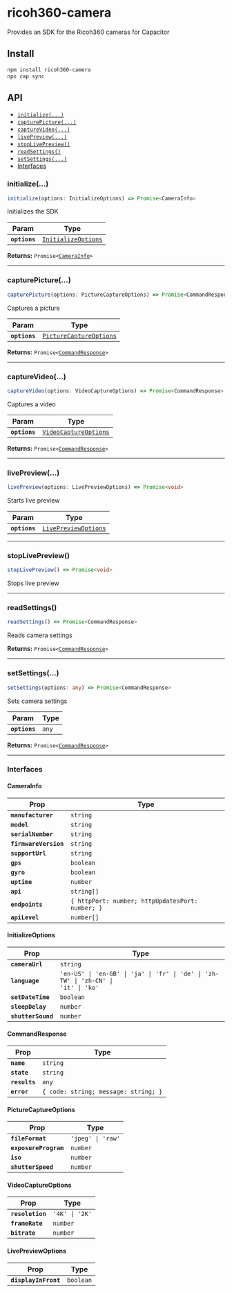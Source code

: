 # ricoh360-camera

Provides an SDK for the Ricoh360 cameras for Capacitor

## Install

```bash
npm install ricoh360-camera
npx cap sync
```

## API

<docgen-index>

* [`initialize(...)`](#initialize)
* [`capturePicture(...)`](#capturepicture)
* [`captureVideo(...)`](#capturevideo)
* [`livePreview(...)`](#livepreview)
* [`stopLivePreview()`](#stoplivepreview)
* [`readSettings()`](#readsettings)
* [`setSettings(...)`](#setsettings)
* [Interfaces](#interfaces)

</docgen-index>

<docgen-api>
<!--Update the source file JSDoc comments and rerun docgen to update the docs below-->

### initialize(...)

```typescript
initialize(options: InitializeOptions) => Promise<CameraInfo>
```

Initializes the SDK

| Param         | Type                                                            |
| ------------- | --------------------------------------------------------------- |
| **`options`** | <code><a href="#initializeoptions">InitializeOptions</a></code> |

**Returns:** <code>Promise&lt;<a href="#camerainfo">CameraInfo</a>&gt;</code>

--------------------


### capturePicture(...)

```typescript
capturePicture(options: PictureCaptureOptions) => Promise<CommandResponse>
```

Captures a picture

| Param         | Type                                                                    |
| ------------- | ----------------------------------------------------------------------- |
| **`options`** | <code><a href="#picturecaptureoptions">PictureCaptureOptions</a></code> |

**Returns:** <code>Promise&lt;<a href="#commandresponse">CommandResponse</a>&gt;</code>

--------------------


### captureVideo(...)

```typescript
captureVideo(options: VideoCaptureOptions) => Promise<CommandResponse>
```

Captures a video

| Param         | Type                                                                |
| ------------- | ------------------------------------------------------------------- |
| **`options`** | <code><a href="#videocaptureoptions">VideoCaptureOptions</a></code> |

**Returns:** <code>Promise&lt;<a href="#commandresponse">CommandResponse</a>&gt;</code>

--------------------


### livePreview(...)

```typescript
livePreview(options: LivePreviewOptions) => Promise<void>
```

Starts live preview

| Param         | Type                                                              |
| ------------- | ----------------------------------------------------------------- |
| **`options`** | <code><a href="#livepreviewoptions">LivePreviewOptions</a></code> |

--------------------


### stopLivePreview()

```typescript
stopLivePreview() => Promise<void>
```

Stops live preview

--------------------


### readSettings()

```typescript
readSettings() => Promise<CommandResponse>
```

Reads camera settings

**Returns:** <code>Promise&lt;<a href="#commandresponse">CommandResponse</a>&gt;</code>

--------------------


### setSettings(...)

```typescript
setSettings(options: any) => Promise<CommandResponse>
```

Sets camera settings

| Param         | Type             |
| ------------- | ---------------- |
| **`options`** | <code>any</code> |

**Returns:** <code>Promise&lt;<a href="#commandresponse">CommandResponse</a>&gt;</code>

--------------------


### Interfaces


#### CameraInfo

| Prop                  | Type                                                        |
| --------------------- | ----------------------------------------------------------- |
| **`manufacturer`**    | <code>string</code>                                         |
| **`model`**           | <code>string</code>                                         |
| **`serialNumber`**    | <code>string</code>                                         |
| **`firmwareVersion`** | <code>string</code>                                         |
| **`supportUrl`**      | <code>string</code>                                         |
| **`gps`**             | <code>boolean</code>                                        |
| **`gyro`**            | <code>boolean</code>                                        |
| **`uptime`**          | <code>number</code>                                         |
| **`api`**             | <code>string[]</code>                                       |
| **`endpoints`**       | <code>{ httpPort: number; httpUpdatesPort: number; }</code> |
| **`apiLevel`**        | <code>number[]</code>                                       |


#### InitializeOptions

| Prop               | Type                                                                                          |
| ------------------ | --------------------------------------------------------------------------------------------- |
| **`cameraUrl`**    | <code>string</code>                                                                           |
| **`language`**     | <code>'en-US' \| 'en-GB' \| 'ja' \| 'fr' \| 'de' \| 'zh-TW' \| 'zh-CN' \| 'it' \| 'ko'</code> |
| **`setDateTime`**  | <code>boolean</code>                                                                          |
| **`sleepDelay`**   | <code>number</code>                                                                           |
| **`shutterSound`** | <code>number</code>                                                                           |


#### CommandResponse

| Prop          | Type                                            |
| ------------- | ----------------------------------------------- |
| **`name`**    | <code>string</code>                             |
| **`state`**   | <code>string</code>                             |
| **`results`** | <code>any</code>                                |
| **`error`**   | <code>{ code: string; message: string; }</code> |


#### PictureCaptureOptions

| Prop                  | Type                         |
| --------------------- | ---------------------------- |
| **`fileFormat`**      | <code>'jpeg' \| 'raw'</code> |
| **`exposureProgram`** | <code>number</code>          |
| **`iso`**             | <code>number</code>          |
| **`shutterSpeed`**    | <code>number</code>          |


#### VideoCaptureOptions

| Prop             | Type                      |
| ---------------- | ------------------------- |
| **`resolution`** | <code>'4K' \| '2K'</code> |
| **`frameRate`**  | <code>number</code>       |
| **`bitrate`**    | <code>number</code>       |


#### LivePreviewOptions

| Prop                 | Type                 |
| -------------------- | -------------------- |
| **`displayInFront`** | <code>boolean</code> |

</docgen-api>
